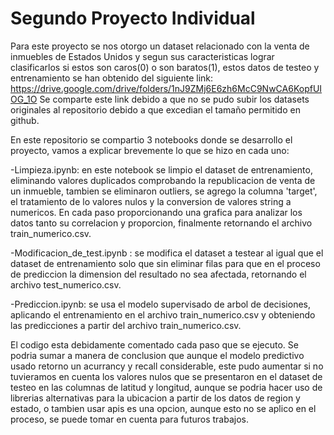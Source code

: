 # Segundo Proyecto Individual

Para este proyecto se nos otorgo un dataset relacionado con la venta de inmuebles de Estados Unidos y segun sus caracteristicas lograr clasificarlos si estos son caros(0) o son baratos(1), estos datos de testeo y entrenamiento se han obtenido del siguiente link:
https://drive.google.com/drive/folders/1nJ9ZMj6E6zh6McC9NwCA6KopfUIOG_1O
Se comparte este link debido a que no se pudo subir los datasets originales al repositorio debido a que excedian el tamaño permitido en github.

En este repositorio se compartio 3 notebooks donde se desarrollo el proyecto, vamos a explicar brevemente lo que se hizo en cada uno:

-Limpieza.ipynb: en este notebook se limpio el dataset de entrenamiento, eliminando valores duplicados comprobando la republicacion de venta de un inmueble, tambien se eliminaron outliers, se agrego la columna 'target', el tratamiento de lo valores nulos y la conversion de valores string a numericos. En cada paso proporcionando una grafica para analizar los datos tanto su correlacion y proporcion, finalmente retornando el archivo train_numerico.csv.

-Modificacion_de_test.ipynb : se modifica el dataset a testear al igual que el dataset de entrenamiento solo que sin eliminar filas para que en el proceso de prediccion la dimension del resultado no sea afectada, retornando el archivo test_numerico.csv.

 -Prediccion.ipynb: se usa el modelo supervisado de arbol de decisiones, aplicando el entrenamiento en el archivo train_numerico.csv y obteniendo las predicciones a partir del archivo train_numerico.csv.

El codigo esta debidamente comentado cada paso que se ejecuto. Se podria sumar a manera de conclusion que aunque el modelo predictivo usado retorno un acurrancy y recall considerable, este pudo aumentar si no tuvieramos en cuenta los valores nulos que se presentaron en el dataset de testeo en las columnas de latitud y longitud, aunque se podria hacer uso de librerias alternativas para la ubicacion a partir de los datos de region y estado, o tambien usar apis es una opcion, aunque esto no se aplico en el proceso, se puede tomar en cuenta para futuros trabajos.